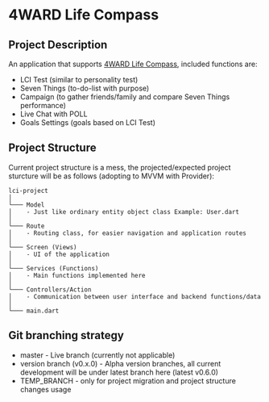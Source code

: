 # 4WARD Life Compass

## Project Description
An application that supports [4WARD Life Compass](https://4wardlc.com/), included functions are:
- LCI Test (similar to personality test)
- Seven Things (to-do-list with purpose)
- Campaign (to gather friends/family and compare Seven Things performance)
- Live Chat with POLL
- Goals Settings (goals based on LCI Test)

## Project Structure
Current project structure is a mess, the projected/expected project sturcture will be as follows (adopting to MVVM with Provider):
```
lci-project
│
└─── Model
│    - Just like ordinary entity object class Example: User.dart
│
└─── Route
│    - Routing class, for easier navigation and application routes
│
└─── Screen (Views)
│    - UI of the application
│
└─── Services (Functions)
│    - Main functions implemented here
│
└─── Controllers/Action
│    - Communication between user interface and backend functions/data
│
└─── main.dart
```

## Git branching strategy
- master - Live branch (currently not applicable)
- version branch (v0.x.0) - Alpha version branches, all current development will be under latest branch here (latest v0.6.0)
- TEMP_BRANCH - only for project migration and project structure changes usage
